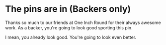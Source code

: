 # The pins are in (Backers only)

Thanks so much to our friends at One Inch Round for their always awesome work. As a backer, you're going to look good sporting this pin. 

I mean, you already look good. You're going to look even better.